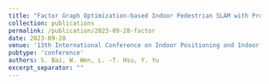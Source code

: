 ```yaml
---
title: "Factor Graph Optimization-based Indoor Pedestrian SLAM with Probabilistic Exact Activity Loop Closures using Smartphone"
collection: publications
permalink: /publication/2023-09-28-factor
date: 2023-09-28
venue: '13th International Conference on Indoor Positioning and Indoor Navigation (IPIN)'
pubtype: 'conference'
authors: S. Bai, W. Wen, L. -T. Hsu, Y. Yu
excerpt_separator: ""
---
```


